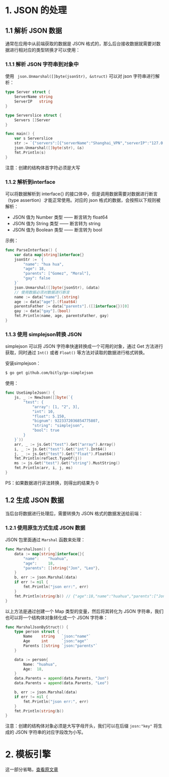 # 1. JSON 的处理

## 1.1 解析 JSON 数据

通常在应用中从前端获取的数据是 JSON 格式的，那么后台接收数据就需要对数据进行相对应的类型转换才可以使用：

### 1.1.1 解析 JSON 字符串到对象中

使用 ` json.Unmarshal([]byte(jsonStr), &struct)` 可以对 json 字符串进行解析：

```go
type Server struct {
    ServerName string
    ServerIP   string
}

type Serverslice struct {
    Servers []Server
}

func main() {
    var s Serverslice
    str := `{"servers":[{"serverName":"Shanghai_VPN","serverIP":"127.0.0.1"},{"serverName":"Beijing_VPN","serverIP":"127.0.0.2"}]}`
    json.Unmarshal([]byte(str), &s)
    fmt.Println(s)
}
```

注意：创建的结构体首字符必须是大写

### 1.1.2 解析到interface

可以将数据解析到 interface{} 的接口体中，但是调用数据需要对数据进行断言（type assertion）才能正常使用。对应的 json 格式的数据，会按照以下规则被解析：

- JSON 值为 Number 类型 —— 断言转为 float64
- JSON 值为 String 类型 —— 断言转为 string
- JSON 值为 Boolean 类型 —— 断言转为 bool

示例：

```go
func ParseInterface() {
	var data map[string]interface{}
	jsonStr := `{
		"name": "hua hua",
		"age": 18,
		"parents": ["Gomez", "Moral"],
		"gay": false
	}`
	json.Unmarshal([]byte(jsonStr), &data)
	// 使用数据必须对数据进行断言
	name := data["name"].(string)
	age := data["age"].(float64)
	parentsFather := data["parents"].([]interface{})[0]
	gay := data["gay"].(bool)
	fmt.Println(name, age, parentsFather, gay)
}
```

### 1.1.3 使用 simplejson转换 JSON

simplejson 可以将 JSON 字符串快速转换成一个可用的对象，通过 Get 方法进行获取，同时通过 `Int()` 或者 `Float()`  等方法对读取的数据进行格式转换。

安装simplejson：

```sh
$ go get github.com/bitly/go-simplejson
```

使用：

```go
func UseSimpleJson() {
	js, _ := NewJson([]byte(`{
		"test": {
			"array": [1, "2", 3],
			"int": 10,
			"float": 5.150,
			"bignum": 9223372036854775807,
			"string": "simplejson",
			"bool": true
		}
	}`))
	arr, _ := js.Get("test").Get("array").Array()
	i, _ := js.Get("test").Get("int").Int64()
	j, _ := js.Get("test").Get("float").Float64()
	fmt.Println(reflect.TypeOf(j))
	ms := js.Get("test").Get("string").MustString()
	fmt.Println(arr, i, j, ms)
}
```

PS：如果数据进行非法转换，则得出的结果为 0

## 1.2 生成 JSON 数据

当后台将数据进行处理后，需要转换为 JSON 格式的数据发送给前端：

### 1.2.1 使用原生方式生成 JSON 数据

JSON 包里面通过 `Marshal` 函数来处理：

```go
func MarshalJson() {
	data := map[string]interface{}{
		"name":    "huahua",
		"age":     18,
		"parents": []string{"Jon", "Leo"},
	}
	b, err := json.Marshal(data)
	if err != nil {
		fmt.Println("json err:", err)
	}
	fmt.Println(string(b)) // {"age":18,"name":"huahua","parents":["Jon","Leo"]}
}
```

以上方法是通过创建一个 Map 类型的变量，然后将其转化为 JSON 字符串，我们也可以将一个结构体对象转化成一个 JSON 字符串：

```go
func MarshalJsonByStruct() {
	type person struct {
		Name    string   `json:"name"`
		Age     int      `json:"age"`
		Parents []string `json:"parents"`
	}

	data := person{
		Name: "huahua",
		Age:  18,
	}
	data.Parents = append(data.Parents, "Jon")
	data.Parents = append(data.Parents, "Leo")

	b, err := json.Marshal(data)
	if err != nil {
		fmt.Println("json err:", err)
	}
	fmt.Println(string(b))
}
```

注意：创建的结构体对象必须是大写字母开头，我们可以在后缀 `josn:"key"` 将生成的 JSON 字符串的对应字段改为小写。

# 2. 模板引擎

这一部分省略，[查看原文章](https://learnku.com/docs/build-web-application-with-golang/074-template-processing/3198)